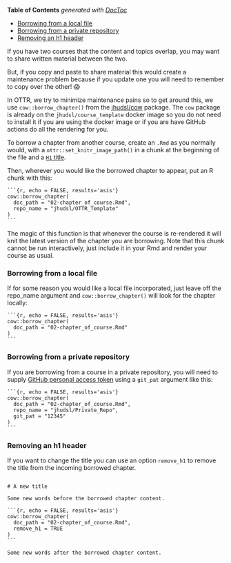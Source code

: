 <!-- START doctoc generated TOC please keep comment here to allow auto update -->
<!-- DON'T EDIT THIS SECTION, INSTEAD RE-RUN doctoc TO UPDATE -->
**Table of Contents**  *generated with [DocToc](https://github.com/thlorenz/doctoc)*

- [Borrowing from a local file](#borrowing-from-a-local-file)
- [Borrowing from a private repository](#borrowing-from-a-private-repository)
- [Removing an h1 header](#removing-an-h1-header)

<!-- END doctoc generated TOC please keep comment here to allow auto update -->


If you have two courses that the content and topics overlap, you may want to share written material between the two.

But, if you copy and paste to share material this would create a maintenance problem because if you update one you will need to remember to copy over the other! 😱

In OTTR, we try to minimize maintenance pains so to get around this, we use `cow::borrow_chapter()` from the [jhudsl/cow](https://jhudatascience.org/cow/index.html) package.
The `cow` package is already on the `jhudsl/course_template` docker image  so you do not need to install it if you are using the docker image or if you are have GitHub actions do all the rendering for you.

To borrow a chapter from another course, create an `.Rmd` as you normally would, with a `ottr::set_knitr_image_path()` in a chunk at the beginning of the file and a [`H1` title](https://www.markdownguide.org/basic-syntax/).

Then, wherever you would like the borrowed chapter to appear, put an R chunk with this:

````{r, eval = FALSE}
```{r, echo = FALSE, results='asis'}
cow::borrow_chapter(
  doc_path = "02-chapter_of_course.Rmd",
  repo_name = "jhudsl/OTTR_Template"
)
```
````

The magic of this function is that whenever the course is re-rendered it will knit the latest version of the chapter you are borrowing.
Note that this chunk cannot be run interactively, just include it in your Rmd and render your course as usual.

### Borrowing from a local file

If for some reason you would like a local file incorporated, just leave off the repo_name argument and `cow::borrow_chapter()` will look for the chapter locally:

````{r, eval = FALSE}
```{r, echo = FALSE, results='asis'}
cow::borrow_chapter(
  doc_path = "02-chapter_of_course.Rmd"
)
```
````

### Borrowing from a private repository

If you are borrowing from a course in a private repository, you will need to supply [GitHub personal access token](https://docs.github.com/en/authentication/keeping-your-account-and-data-secure/creating-a-personal-access-token) using a `git_pat` argument like this:

````{r, eval = FALSE}
```{r, echo = FALSE, results='asis'}
cow::borrow_chapter(
  doc_path = "02-chapter_of_course.Rmd",
  repo_name = "jhudsl/Private_Repo",
  git_pat = "12345"
)
```
````

### Removing an h1 header

If you want to change the title you can use an option `remove_h1` to remove the title from the incoming borrowed chapter.

````{r, eval = FALSE}

# A new title

Some new words before the borrowed chapter content.

```{r, echo = FALSE, results='asis'}
cow::borrow_chapter(
  doc_path = "02-chapter_of_course.Rmd",
  remove_h1 = TRUE
)
```

Some new words after the borrowed chapter content.

````
